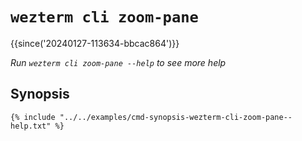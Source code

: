 # `wezterm cli zoom-pane`

{{since('20240127-113634-bbcac864')}}

*Run `wezterm cli zoom-pane --help` to see more help*

## Synopsis

```console
{% include "../../examples/cmd-synopsis-wezterm-cli-zoom-pane--help.txt" %}
```
